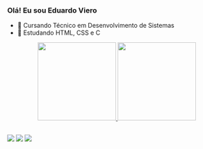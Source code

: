 ### Olá! Eu sou Eduardo Viero

- 🔭 Cursando Técnico em Desenvolvimento de Sistemas
- 🌱 Estudando HTML, CSS e C

<div align="center">
  <a href="https://github.com/vieroo">
  <img height="180em" src="https://github-readme-stats.vercel.app/api?username=vieroo&show_icons=true&theme=midnight-purple&include_all_commits=true&count_private=true"/>
  <img height="180em" src="https://github-readme-stats.vercel.app/api/top-langs/?username=vieroo&layout=compact&langs_count=7&theme=midnight-purple"/>
</div>
  
##
  
 <div>
    <a href="https://www.instagram.com/du.viero" target="_blank"><img src="https://img.shields.io/badge/-Instagram-%23E4405F?style=for-the-badge&logo=instagram&logoColor=white" target="_blank"></a>
    <a href = "mailto:duduviero@gmail.com"><img src="https://img.shields.io/badge/-Gmail-%23333?style=for-the-badge&logo=gmail&logoColor=white" target="_blank"></a>
    <a href="https://www.linkedin.com/in/eduardo-vidal-viero-39a934163/" target="_blank"><img src="https://img.shields.io/badge/-LinkedIn-%230077B5?style=for-the-badge&logo=linkedin&logoColor=white" target="_blank"></a>   
 </div>  
